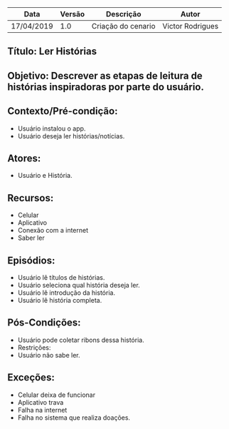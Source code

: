 | Data | Versão | Descrição | Autor |
|---|---|---|---|
| 17/04/2019 | 1.0 | Criação do cenario  | Victor Rodrigues |

## Título: Ler Histórias

## Objetivo: Descrever as etapas de leitura de histórias inspiradoras por parte do usuário.

## Contexto/Pré-condição: 

- Usuário instalou o app.
- Usuário deseja ler histórias/notícias.

## Atores: 

- Usuário e História.

## Recursos: 

- Celular
- Aplicativo
- Conexão com a internet
- Saber ler

## Episódios: 

- Usuário lê títulos de histórias.
- Usuário seleciona qual história deseja ler.
- Usuário lê introdução da história.
- Usuário lê história completa.

## Pós-Condições: 

- Usuário pode coletar ribons dessa história.
- Restrições: 
- Usuário não sabe ler.

## Exceções:
- Celular deixa de funcionar 
- Aplicativo trava 
- Falha na internet 
- Falha no sistema que realiza doações.
